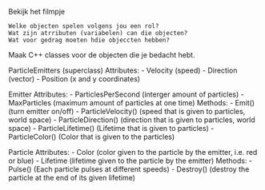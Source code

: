 

Bekijk het filmpje

    Welke objecten spelen volgens jou een rol?
    Wat zijn atrributen (variabelen) can die objecten?
    Wat voor gedrag moeten hdie objeccten hebben?

Maak C++ classes voor de objecten die je bedacht hebt.

ParticleEmitters (superclass)
    Attributes:
    - Velocity (speed)
    - Direction (vector)
    - Position (x and y coordinates)

Emitter
    Attributes:
    - ParticlesPerSecond (interger amount of particles)
    -MaxParticles (maximum amount of particles at one time)
    Methods:
    - Emit() (turn emitter on/off)
    - ParticleVelocity() (speed that is given to particles, world space)
    - ParticleDirection() (direction that is given to particles, world space)
    - ParticleLifetime() (Lifetime that is given to particles)
    - ParticleColor() (Color that is given to the particles)

Particle
    Attributes:
    - Color (color given to the particle by the emitter, i.e. red or blue)
    - Lifetime (lifetime given to the particle by the emitter)
    Methods:
    - Pulse() (Each particle pulses at different speeds)
    - Destroy() (destroy the particle at the end of its given lifetime)
